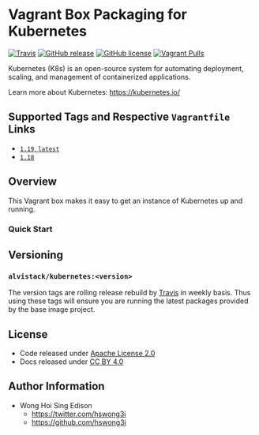 # Vagrant Box Packaging for Kubernetes

[![Travis](https://img.shields.io/travis/com/alvistack/vagrant-kubernetes.svg)](https://travis-ci.com/alvistack/vagrant-kubernetes)
[![GitHub release](https://img.shields.io/github/release/alvistack/vagrant-kubernetes.svg)](https://github.com/alvistack/vagrant-kubernetes/releases)
[![GitHub license](https://img.shields.io/github/license/alvistack/vagrant-kubernetes.svg)](https://github.com/alvistack/vagrant-kubernetes/blob/master/LICENSE)
[![Vagrant Pulls](https://img.shields.io/vagrant/pulls/alvistack/kubernetes.svg)](https://hub.vagrant.com/r/alvistack/kubernetes/)

Kubernetes (K8s) is an open-source system for automating deployment, scaling, and management of containerized applications.

Learn more about Kubernetes: <https://kubernetes.io/>

## Supported Tags and Respective `Vagrantfile` Links

  - [`1.19`, `latest`](https://github.com/alvistack/vagrant-kubernetes/blob/master/molecule/1.19/Vagrantfile.j2)
  - [`1.18`](https://github.com/alvistack/vagrant-kubernetes/blob/master/molecule/1.18/Vagrantfile.j2)

## Overview

This Vagrant box makes it easy to get an instance of Kubernetes up and running.

### Quick Start

## Versioning

### `alvistack/kubernetes:<version>`

The version tags are rolling release rebuild by [Travis](https://travis-ci.com/alvistack/vagrant-kubernetes) in weekly basis. Thus using these tags will ensure you are running the latest packages provided by the base image project.

## License

  - Code released under [Apache License 2.0](LICENSE)
  - Docs released under [CC BY 4.0](http://creativecommons.org/licenses/by/4.0/)

## Author Information

  - Wong Hoi Sing Edison
      - <https://twitter.com/hswong3i>
      - <https://github.com/hswong3i>
